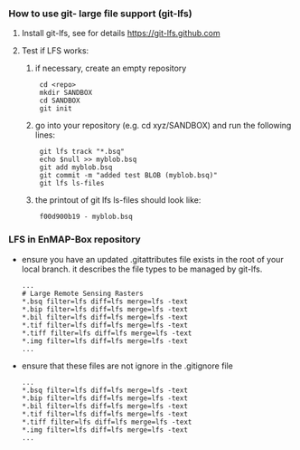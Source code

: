 

### How to use git- large file support (git-lfs)


1. Install git-lfs, see for details https://git-lfs.github.com

1. Test if LFS works:
    1. if necessary, create an empty repository
        
            cd <repo>
            mkdir SANDBOX
            cd SANDBOX
            git init
    
    2. go into your repository (e.g. cd xyz/SANDBOX) and run the following lines:
        
            git lfs track "*.bsq"
            echo $null >> myblob.bsq
            git add myblob.bsq
            git commit -m "added test BLOB (myblob.bsq)"
            git lfs ls-files
        
    2. the printout of git lfs ls-files should look like:
    
            f00d900b19 - myblob.bsq



### LFS in EnMAP-Box repository

*   ensure you have an updated .gitattributes file exists in the root of your local branch. 
it describes the file types to be managed by git-lfs.
    
        ...
        # Large Remote Sensing Rasters
        *.bsq filter=lfs diff=lfs merge=lfs -text
        *.bip filter=lfs diff=lfs merge=lfs -text
        *.bil filter=lfs diff=lfs merge=lfs -text
        *.tif filter=lfs diff=lfs merge=lfs -text
        *.tiff filter=lfs diff=lfs merge=lfs -text
        *.img filter=lfs diff=lfs merge=lfs -text
        ...


*   ensure that these files are not ignore in the .gitignore file


        

        ...
        *.bsq filter=lfs diff=lfs merge=lfs -text
        *.bip filter=lfs diff=lfs merge=lfs -text
        *.bil filter=lfs diff=lfs merge=lfs -text
        *.tif filter=lfs diff=lfs merge=lfs -text
        *.tiff filter=lfs diff=lfs merge=lfs -text
        *.img filter=lfs diff=lfs merge=lfs -text
        ...
    
        
        
        
        



